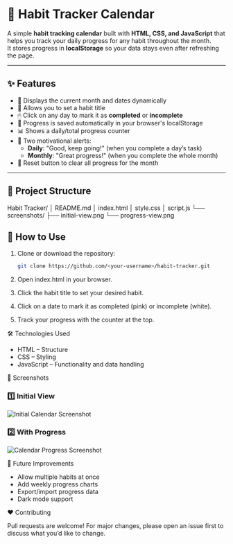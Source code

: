 # 🌸 Habit Tracker Calendar

A simple **habit tracking calendar** built with **HTML, CSS, and JavaScript** that helps you track your daily progress for any habit throughout the month.  
It stores progress in **localStorage** so your data stays even after refreshing the page.

---

## ✨ Features
- 📅 Displays the current month and dates dynamically
- 🌸 Allows you to set a habit title
- 🖱 Click on any day to mark it as **completed** or **incomplete**
- 💾 Progress is saved automatically in your browser's localStorage
- 📊 Shows a daily/total progress counter
- 🎉 Two motivational alerts:
  - **Daily**: "Good, keep going!" (when you complete a day’s task)
  - **Monthly**: "Great progress!" (when you complete the whole month)
- 🔄 Reset button to clear all progress for the month

---

## 📂 Project Structure
Habit Tracker/
│   README.md
│   index.html
│   style.css
│   script.js
└── screenshots/
    ├── initial-view.png
    └── progress-view.png

## 🚀 How to Use
1. Clone or download the repository:
   ```bash
   git clone https://github.com/<your-username>/habit-tracker.git

2. Open index.html in your browser.

3. Click the habit title to set your desired habit.

4. Click on a date to mark it as completed (pink) or incomplete (white).

5. Track your progress with the counter at the top.

🛠 Technologies Used

- HTML – Structure
- CSS – Styling
- JavaScript – Functionality and data handling

📸 Screenshots

### 1️⃣ Initial View
![Initial Calendar Screenshot](screenshots/initial-view.png)

### 2️⃣ With Progress
![Calendar Progress Screenshot](screenshots/with-progress.png)


📌 Future Improvements

- Allow multiple habits at once
- Add weekly progress charts
- Export/import progress data
- Dark mode support

❤️ Contributing

Pull requests are welcome!
For major changes, please open an issue first to discuss what you’d like to change.

